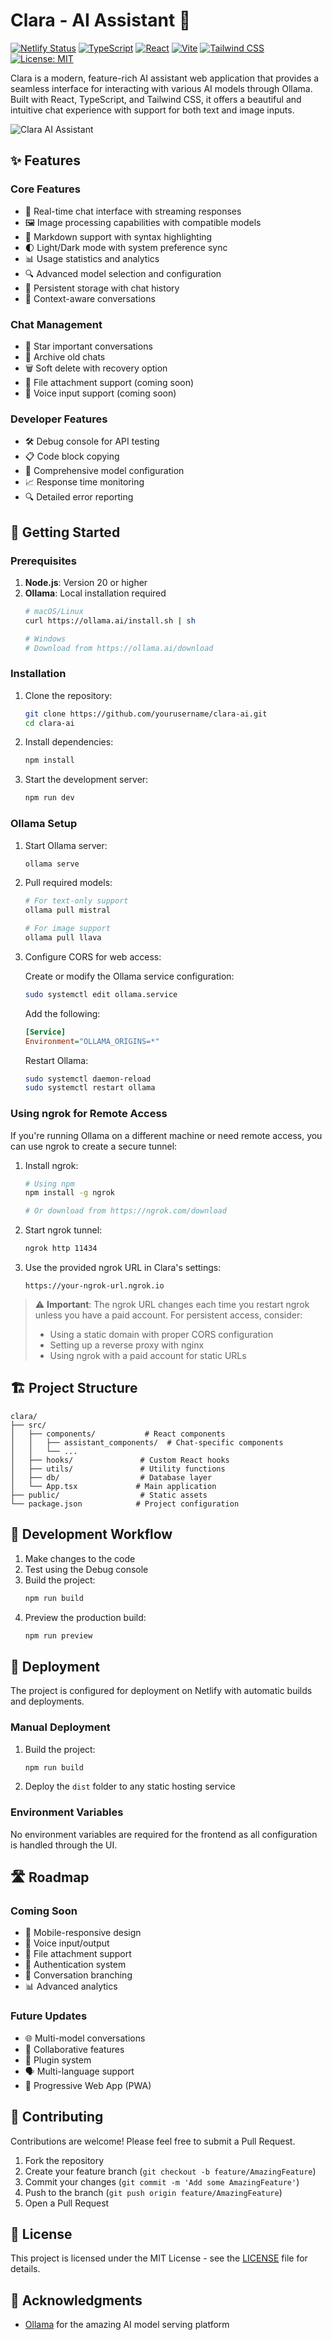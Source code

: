 # Clara - AI Assistant 🤖

[![Netlify Status](https://api.netlify.com/api/v1/badges/f0c8f7-lustrous-stroopwafel/deploy-status)](https://lustrous-stroopwafel-f0c8f7.netlify.app)
[![TypeScript](https://img.shields.io/badge/TypeScript-5.5.3-blue.svg)](https://www.typescriptlang.org/)
[![React](https://img.shields.io/badge/React-18.3.1-blue.svg)](https://reactjs.org/)
[![Vite](https://img.shields.io/badge/Vite-5.4.2-646CFF.svg)](https://vitejs.dev/)
[![Tailwind CSS](https://img.shields.io/badge/Tailwind_CSS-3.4.1-38B2AC.svg)](https://tailwindcss.com/)
[![License: MIT](https://img.shields.io/badge/License-MIT-yellow.svg)](https://opensource.org/licenses/MIT)

Clara is a modern, feature-rich AI assistant web application that provides a seamless interface for interacting with various AI models through Ollama. Built with React, TypeScript, and Tailwind CSS, it offers a beautiful and intuitive chat experience with support for both text and image inputs.

![Clara AI Assistant](https://source.unsplash.com/random/1200x630/?ai,technology)

## ✨ Features

### Core Features
- 💬 Real-time chat interface with streaming responses
- 🖼️ Image processing capabilities with compatible models
- 📝 Markdown support with syntax highlighting
- 🌓 Light/Dark mode with system preference sync
- 📊 Usage statistics and analytics
- 🔍 Advanced model selection and configuration
- 💾 Persistent storage with chat history
- 🎯 Context-aware conversations

### Chat Management
- 🔖 Star important conversations
- 📁 Archive old chats
- 🗑️ Soft delete with recovery option
- 📎 File attachment support (coming soon)
- 🎤 Voice input support (coming soon)

### Developer Features
- 🛠️ Debug console for API testing
- 📋 Code block copying
- 🔧 Comprehensive model configuration
- 📈 Response time monitoring
- 🔍 Detailed error reporting

## 🚀 Getting Started

### Prerequisites

1. **Node.js**: Version 20 or higher
2. **Ollama**: Local installation required
   ```bash
   # macOS/Linux
   curl https://ollama.ai/install.sh | sh
   
   # Windows
   # Download from https://ollama.ai/download
   ```

### Installation

1. Clone the repository:
   ```bash
   git clone https://github.com/yourusername/clara-ai.git
   cd clara-ai
   ```

2. Install dependencies:
   ```bash
   npm install
   ```

3. Start the development server:
   ```bash
   npm run dev
   ```

### Ollama Setup

1. Start Ollama server:
   ```bash
   ollama serve
   ```

2. Pull required models:
   ```bash
   # For text-only support
   ollama pull mistral
   
   # For image support
   ollama pull llava
   ```

3. Configure CORS for web access:

   Create or modify the Ollama service configuration:
   ```bash
   sudo systemctl edit ollama.service
   ```

   Add the following:
   ```ini
   [Service]
   Environment="OLLAMA_ORIGINS=*"
   ```

   Restart Ollama:
   ```bash
   sudo systemctl daemon-reload
   sudo systemctl restart ollama
   ```

### Using ngrok for Remote Access

If you're running Ollama on a different machine or need remote access, you can use ngrok to create a secure tunnel:

1. Install ngrok:
   ```bash
   # Using npm
   npm install -g ngrok
   
   # Or download from https://ngrok.com/download
   ```

2. Start ngrok tunnel:
   ```bash
   ngrok http 11434
   ```

3. Use the provided ngrok URL in Clara's settings:
   ```
   https://your-ngrok-url.ngrok.io
   ```

> ⚠️ **Important**: The ngrok URL changes each time you restart ngrok unless you have a paid account. For persistent access, consider:
> - Using a static domain with proper CORS configuration
> - Setting up a reverse proxy with nginx
> - Using ngrok with a paid account for static URLs

## 🏗️ Project Structure

```
clara/
├── src/
│   ├── components/           # React components
│   │   ├── assistant_components/  # Chat-specific components
│   │   └── ...
│   ├── hooks/               # Custom React hooks
│   ├── utils/               # Utility functions
│   ├── db/                  # Database layer
│   └── App.tsx             # Main application
├── public/                  # Static assets
└── package.json            # Project configuration
```

## 🔄 Development Workflow

1. Make changes to the code
2. Test using the Debug console
3. Build the project:
   ```bash
   npm run build
   ```
4. Preview the production build:
   ```bash
   npm run preview
   ```

## 🚢 Deployment

The project is configured for deployment on Netlify with automatic builds and deployments.

### Manual Deployment

1. Build the project:
   ```bash
   npm run build
   ```

2. Deploy the `dist` folder to any static hosting service

### Environment Variables

No environment variables are required for the frontend as all configuration is handled through the UI.

## 🛣️ Roadmap

### Coming Soon
- 📱 Mobile-responsive design
- 🎤 Voice input/output
- 📎 File attachment support
- 🔐 Authentication system
- 🔄 Conversation branching
- 📊 Advanced analytics

### Future Updates
- 🌐 Multi-model conversations
- 🤝 Collaborative features
- 🔌 Plugin system
- 🗣️ Multi-language support
- 📱 Progressive Web App (PWA)

## 🤝 Contributing

Contributions are welcome! Please feel free to submit a Pull Request.

1. Fork the repository
2. Create your feature branch (`git checkout -b feature/AmazingFeature`)
3. Commit your changes (`git commit -m 'Add some AmazingFeature'`)
4. Push to the branch (`git push origin feature/AmazingFeature`)
5. Open a Pull Request

## 📝 License

This project is licensed under the MIT License - see the [LICENSE](LICENSE) file for details.

## 🙏 Acknowledgments

- [Ollama](https://ollama.ai/) for the amazing AI model serving platform